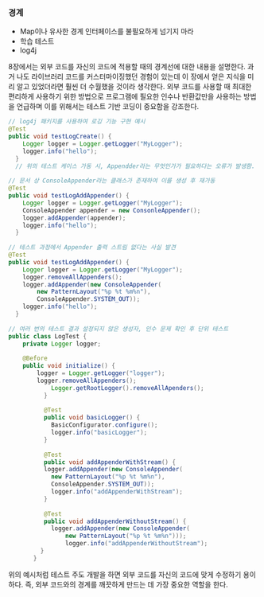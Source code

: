 ### 경계

- Map이나 유사한 경계 인터페이스를 불필요하게 넘기지 마라
- 학습 테스트
- log4j

8장에서는 외부 코드를 자신의 코드에 적용할 때의 경계선에 대한 내용을 설명한다. 과거 나도 라이브러리 코드를 커스터마이징했던 경험이 있는데 이 장에서 얻은 지식을 미리 알고 있었더라면 훨씬 더 수월했을 것이라 생각한다. 외부 코드를 사용할 때 최대한 편리하게 사용하기 위한 방법으로 프로그램에 필요한 인수나 반환값만을 사용하는 방법을 언급하며 이를 위해서는 테스트 기반 코딩이 중요함을 강조한다.

```java
// log4j 패키지를 사용하여 로깅 기능 구현 예시
@Test
public void testLogCreate() {
	Logger logger = Logger.getLogger("MyLogger");
    logger.info("hello");
  }
  // 위의 테스트 케이스 가동 시, Appendder라는 무엇인가가 필요하다는 오류가 발생함.
  
// 문서 상 ConsoleAppender라는 클래스가 존재하여 이를 생성 후 재가동
@Test
public void testLogAddAppender() {
	Logger logger = Logger.getLogger("MyLogger");
    ConsoleAppender appender = new ConsonleAppender();
    logger.addAppender(appender);
    logger.info("hello");
  }
  
// 테스트 과정에서 Appender 출력 스트림 없다는 사실 발견
@Test
public void testLogAddAppender() {
	Logger logger = Logger.getLogger("MyLogger");
    logger.removeAllAppenders();
    logger.addAppender(new ConsoleAppender(
    	new PatternLayout("%p %t %m%n"),
        ConsoleAppender.SYSTEM_OUT));
   	logger.info("hello");
  }
  
// 여러 번의 테스트 결과 설정되지 않은 생성자, 인수 문제 확인 후 단위 테스트
public class LogTest {
	private Logger logger;
    
    @Before
    public void initialize() {
    	logger = Logger.getLogger("logger");
        logger.removeAllAppenders();
        	Logger.getRootLogger().removeAllApenders();
          }
          
          @Test
          public void basicLogger() {
          	BasicConfigurator.configure();
            logger.info("basicLogger");
          }
          
          @Test
          public void addAppenderWithStream() {
          logger.addAppender(new ConsoleAppender(
          	new PatternLayout("%p %t %m%n"),
            ConsoleAppender.SYSTEM_OUT));
            logger.info("addAppenderWithStream");
          }
          
          @Test
          public void addAppenderWithoutStream() {
          	logger.addAppender(new ConsoleAppender(
            	new PatternLayout("%p %t %m%n")));
                logger.info("addAppenderWithoutStream");
         }
       }
```

위의 예시처럼 테스트 주도 개발을 하면 외부 코드를 자신의 코드에 맞게 수정하기 용이하다. 즉, 외부 코드와의 경계를 깨끗하게 만드는 데 가장 중요한 역할을 한다.
